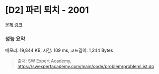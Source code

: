 # [D2] 파리 퇴치 - 2001 

[문제 링크](https://swexpertacademy.com/main/code/problem/problemDetail.do?contestProbId=AV5PzOCKAigDFAUq) 

### 성능 요약

메모리: 19,844 KB, 시간: 109 ms, 코드길이: 1,244 Bytes



> 출처: SW Expert Academy, https://swexpertacademy.com/main/code/problem/problemList.do